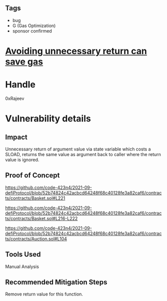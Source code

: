 ## Tags

- bug
- G (Gas Optimization)
- sponsor confirmed

# [Avoiding unnecessary return can save gas](https://github.com/code-423n4/2021-09-defiprotocol-findings/issues/153) 

# Handle

0xRajeev


# Vulnerability details

## Impact
Unnecessary return of argument value via state variable which costs a SLOAD, returns the same value as argument back to caller where the return value is ignored.

## Proof of Concept

https://github.com/code-423n4/2021-09-defiProtocol/blob/52b74824c42acbcd64248f68c40128fe3a82caf6/contracts/contracts/Basket.sol#L221

https://github.com/code-423n4/2021-09-defiProtocol/blob/52b74824c42acbcd64248f68c40128fe3a82caf6/contracts/contracts/Basket.sol#L216-L222

https://github.com/code-423n4/2021-09-defiProtocol/blob/52b74824c42acbcd64248f68c40128fe3a82caf6/contracts/contracts/Auction.sol#L104

## Tools Used
Manual Analysis

## Recommended Mitigation Steps

Remove return value for this function.

